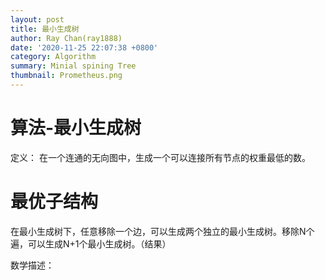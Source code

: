 ```yaml
---
layout: post
title: 最小生成树
author: Ray Chan(ray1888)
date: '2020-11-25 22:07:38 +0800'
category: Algorithm
summary: Minial spining Tree
thumbnail: Prometheus.png
---
```



# 算法-最小生成树

定义： 在一个连通的无向图中，生成一个可以连接所有节点的权重最低的数。


# 最优子结构

在最小生成树下，任意移除一个边，可以生成两个独立的最小生成树。移除N个遍，可以生成N+1个最小生成树。（结果）

数学描述：





